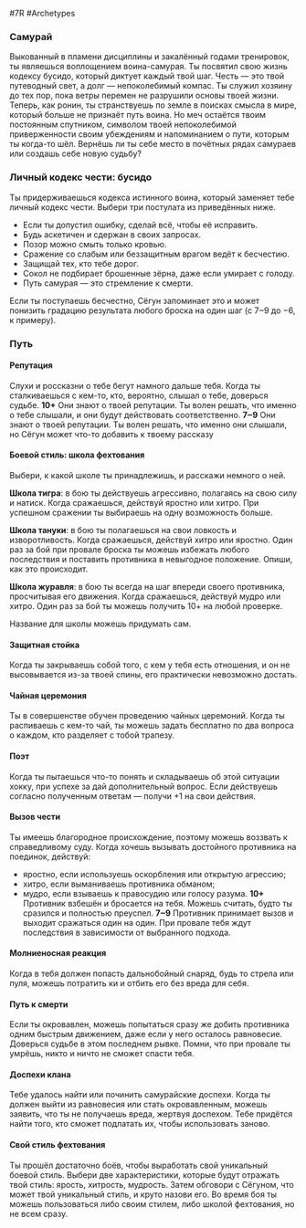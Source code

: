 #7R #Archetypes 

### Самурай
Выкованный в пламени дисциплины и закалённый годами тренировок, ты являешься воплощением воина-самурая. Ты посвятил свою жизнь кодексу бусидо, который диктует каждый твой шаг. Честь — это твой путеводный свет, а долг — непоколебимый компас. Ты служил хозяину до тех пор, пока ветры перемен не разрушили основы твоей жизни. Теперь, как ронин, ты странствуешь по земле в поисках смысла в мире, который больше не признаёт путь воина. Но меч остаётся твоим постоянным спутником, символом твоей непоколебимой приверженности своим убеждениям и напоминанием о пути, которым ты когда-то шёл. Вернёшь ли ты себе место в почётных рядах самураев или создашь себе новую судьбу?

### Личный кодекс чести: бусидо
Ты придерживаешься кодекса истинного воина, который заменяет тебе личный кодекс чести.
Выбери три постулата из приведённых ниже. 
- Если ты допустил ошибку, сделай всё, чтобы её исправить. 
- Будь аскетичен и сдержан в своих запросах. 
- Позор можно смыть только кровью. 
- Сражение со слабым или беззащитным врагом ведёт к бесчестию. 
- Защищай тех, кто тебе дорог.
- Сокол не подбирает брошенные зёрна, даже если умирает с голоду. 
- Путь самурая — это стремление к смерти. 

Если ты поступаешь бесчестно, Сёгун запоминает это и может понизить градацию результата любого броска на один шаг (с 7‒9 до −6, к примеру).

### Путь
#### Репутация
Слухи и россказни о тебе бегут намного дальше тебя. Когда ты сталкиваешься с кем-то, кто, вероятно, слышал о тебе, доверься судьбе. 
**10+** Они знают о твоей репутации. Ты волен решать, что именно о тебе слышали, и они будут действовать соответственно. 
**7‒9** Они знают о твоей репутации. Ты волен решать, что именно они слышали, но Сёгун может что-то добавить к твоему рассказу 

#### Боевой стиль: школа фехтования
Выбери, к какой школе ты принадлежишь, и расскажи немного о ней. 

**Школа тигра**: в бою ты действуешь агрессивно, полагаясь на свою силу и натиск. Когда сражаешься, действуй яростно или хитро. При успешном сражении ты выбираешь на одну возможность больше. 

**Школа тануки**: в бою ты полагаешься на свои ловкость и изворотливость. Когда сражаешься, действуй хитро или яростно. Один раз за бой при провале броска ты можешь избежать любого последствия и поставить противника в невыгодное положение. Опиши, как это происходит. 

**Школа журавля**: в бою ты всегда на шаг впереди своего противника, просчитывая его движения. Когда сражаешься, действуй мудро или хитро. Один раз за бой ты можешь получить 10+ на любой проверке. 

Название для школы можешь придумать сам. 

#### Защитная стойка 
Когда ты закрываешь собой того, с кем у тебя есть отношения, и он не высовывается из-за твоей спины, его практически невозможно достать. 

#### Чайная церемония 
Ты в совершенстве обучен проведению чайных церемоний. Когда ты распиваешь с кем-то чай, ты можешь задать бесплатно по два вопроса о каждом, кто разделяет с тобой трапезу. 

#### Поэт 
Когда ты пытаешься что-то понять и складываешь об этой ситуации хокку, при успехе за дай дополнительный вопрос. Если действуешь согласно полученным ответам — получи +1 на свои действия. 

#### Вызов чести 
Ты имеешь благородное происхождение, поэтому можешь воззвать к справедливому суду. Когда хочешь вызывать достойного противника на поединок, действуй:
- яростно, если используешь оскорбления или открытую агрессию;
- хитро, если выманиваешь противника обманом;
- мудро, если взываешь к правосудию или голосу разума. 
**10+** Противник взбешён и бросается на тебя. Можешь считать, будто ты сразился и полностью преуспел. 
**7‒9** Противник принимает вызов и выходит сражаться один на один. 
При провале тебя ждут последствия в зависимости от выбранного подхода. 

#### Молниеносная реакция 
Когда в тебя должен попасть дальнобойный снаряд, будь то стрела или пуля, можешь потратить ки и отбить его без вреда для себя. 

#### Путь к смерти 
Если ты окровавлен, можешь попытаться сразу же добить противника одним быстрым движением, даже если у него осталось равновесие. Доверься судьбе в этом последнем рывке. Помни, что при провале ты умрёшь, никто и ничто не сможет спасти тебя. 

#### Доспехи клана 
Тебе удалось найти или починить самурайские доспехи. Когда ты должен выйти из равновесия или стать окровавленным, можешь заявить, что ты не получаешь вреда, жертвуя доспехом. Тебе придётся найти того, кто сможет подлатать их, чтобы использовать заново. 

#### Свой стиль фехтования 
Ты прошёл достаточно боёв, чтобы выработать свой уникальный боевой стиль. Выбери две характеристики, которые будут отражать твой стиль: ярость, хитрость, мудрость. Затем обговори с Сёгуном, что может твой уникальный стиль, и круто назови его. Во время боя ты можешь пользоваться либо своим стилем, либо школой фехтования, но не всем сразу.